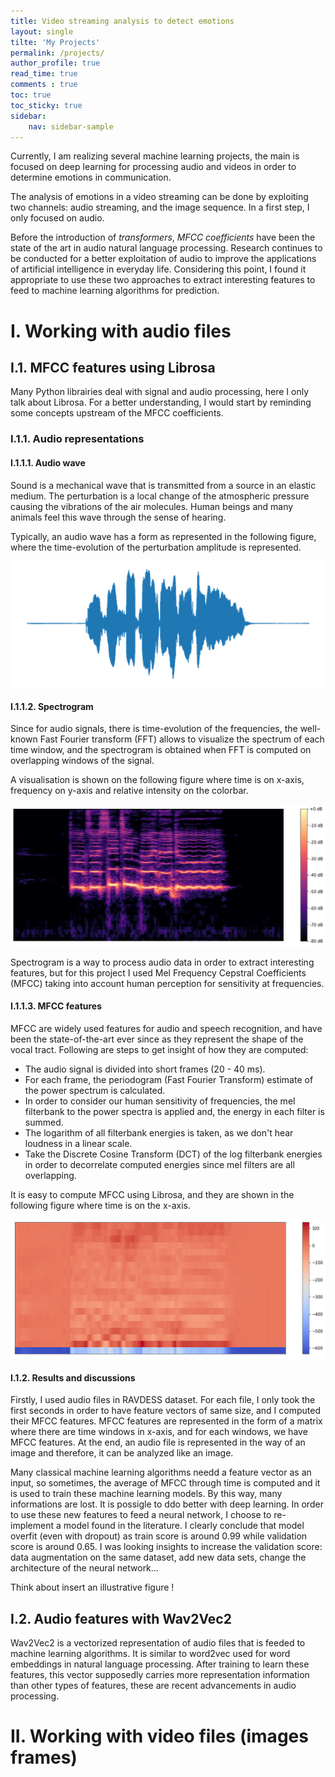 ```yaml
---
title: Video streaming analysis to detect emotions
layout: single
tilte: 'My Projects'
permalink: /projects/
author_profile: true
read_time: true
comments : true
toc: true
toc_sticky: true
sidebar:
    nav: sidebar-sample
---
```


Currently, I am realizing several machine learning projects, the main is focused on deep learning for processing audio and videos in order to determine emotions in communication.

The analysis of emotions in a video streaming can be done by exploiting two channels: audio streaming, and the image sequence. In a first step, I only focused on audio.

Before the introduction of *transformers*, *MFCC coefficients* have been the state of the art in audio natural language processing. Research continues to be conducted for a better exploitation of audio to improve the applications of artificial intelligence in everyday life. Considering this point, I found it appropriate to use these two approaches to extract interesting features to feed to machine learning algorithms for prediction.

# I. Working with audio files

## I.1. MFCC features using Librosa

Many Python librairies deal with signal and audio processing, here I only talk about Librosa. For a better understanding, I would start by reminding some concepts upstream of the MFCC coefficients.

### I.1.1. Audio representations

#### I.1.1.1. Audio wave

Sound is a mechanical wave that is transmitted from a source in an elastic medium. The perturbation is a local change of the atmospheric pressure causing the vibrations of the air molecules. Human beings and many animals feel this wave through the sense of hearing.

Typically, an audio wave has a form as represented in the following figure, where the time-evolution of the perturbation amplitude is represented.

![Image](/assets/images/audio_wave.png#right)

#### I.1.1.2. Spectrogram

Since for audio signals, there is time-evolution of the frequencies, the well-known Fast Fourier transform (FFT) allows to visualize the spectrum of each time window, and the spectrogram is obtained when FFT is computed on overlapping windows of the signal.

A  visualisation is shown on the following figure where time is on x-axis, frequency on y-axis and relative intensity on the colorbar.

![Image](/assets/images/spectrogram.png#right)

Spectrogram is a way to process audio data in order to extract interesting features, but for this project I used Mel Frequency Cepstral Coefficients (MFCC) taking into account human perception for sensitivity at frequencies.

#### I.1.1.3. MFCC features

MFCC are widely used features for audio and speech recognition, and have been the state-of-the-art ever since as they represent the shape of the vocal tract. Following are steps to get insight of how they are computed:

- The audio signal is divided into short frames (20 - 40 ms).
- For each frame, the periodogram (Fast Fourier Transform) estimate of the power spectrum is calculated.
- In order to consider our human sensitivity of frequencies, the mel filterbank to the power spectra is applied and, the energy in each filter is summed.
- The logarithm of all filterbank energies is taken, as we don't hear loudness in a linear scale.
- Take the Discrete Cosine Transform (DCT) of the log filterbank energies in order to decorrelate computed energies since mel filters are all overlapping.

It is easy to compute MFCC using Librosa, and they are shown in the following figure where time is on the x-axis.

![Image](/assets/images/mfcc.png#right)

#### I.1.2. Results and discussions

Firstly, I used audio files in RAVDESS dataset. For each file, I only took the first seconds in order to have feature vectors of same size, and I computed their MFCC features. MFCC features are represented in the form of a matrix where there are time windows in x-axis, and for each windows, we have MFCC features. At the end, an audio file is represented in the way of an image and therefore, it can be analyzed like an image.

Many classical machine learning algorithms needd a feature vector as an input, so sometimes, the average of MFCC through time is computed and it is used to train these machine learning models. By this way, many informations are lost. It is possigle to ddo better with deep learning. In order to use these new features to feed a neural network, I choose to re-implement a model found in the literature. I clearly conclude that model overfit (even with dropout) as train score is around 0.99 while validation score is around 0.65. I was looking insights to increase the validation score: data augmentation on the same dataset, add new data sets, change the architecture of the neural network...

Think about insert an illustrative figure !


## I.2. Audio features with Wav2Vec2

Wav2Vec2 is a vectorized representation of audio files that is feeded to machine learning algorithms. It is similar to word2vec used for word embeddings in natural language processing. After training to learn these features, this vector supposedly carries more representation information than other types of features, these are recent advancements in audio processing.


# II. Working with video files (images frames)
